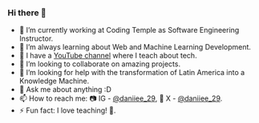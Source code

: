 ### Hi there 👋

- 🔭 I’m currently working at Coding Temple as Software Engineering Instructor.
- 🌱 I’m always learning about Web and Machine Learning Development.
- 🎥 I have a [YouTube channel](https://www.youtube.com/@DaniiEE) where I teach about tech.
- 👯 I’m looking to collaborate on amazing projects.
- 🤔 I’m looking for help with the transformation of Latin America into a Knowledge Machine.
- 💬 Ask me about anything :D
- 📫 How to reach me: 📷 IG - <a href="https://www.instagram.com/daniiee_29/" target="_blank">@daniiee_29</a>, 🦜 X - <a href="https://twitter.com/daniiee_29" target="_blank">@daniiee_29</a>.
- ⚡ Fun fact: I love teaching! 💚.

